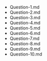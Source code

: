 - Question-1.md
- Question-2.md
- Question-3.md
- Question-4.md
- Question-5.md
- Question-6.md
- Question-7.md
- Question-8.md
- Question-9.md
- Question-10.md
